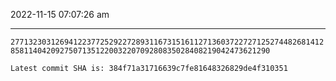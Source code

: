 2022-11-15 07:07:26 am

---

`27713230312694122377252922728931167315161127136037227271252744826814128581140420927507135122003220709280835028408219042473621290`

`Latest commit SHA is: 384f71a31716639c7fe81648326829de4f310351 `
